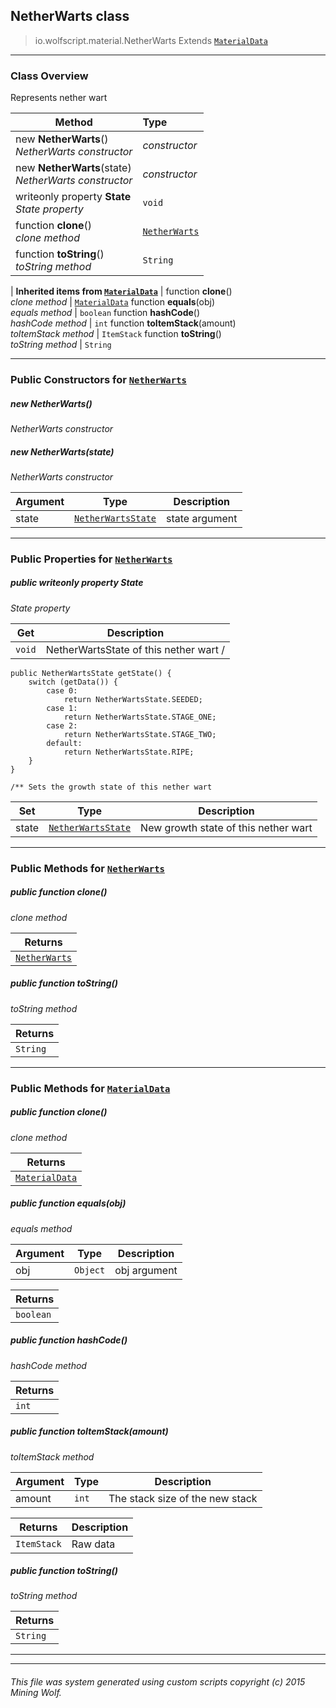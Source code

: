 ## NetherWarts __class__

>io.wolfscript.material.NetherWarts
>Extends [`MaterialData`](MaterialData.md)

---

### Class Overview

Represents nether wart

Method | Type   
--- | :--- 
new __NetherWarts__() <br> _NetherWarts constructor_ | _constructor_
new __NetherWarts__(state) <br> _NetherWarts constructor_ | _constructor_
 writeonly property __State__ <br> _State property_ | `void`
 function __clone__() <br> _clone method_ | [`NetherWarts`](NetherWarts.md)
 function __toString__() <br> _toString method_ | `String`
 |
__Inherited items from [`MaterialData`](MaterialData.md)__ |
 function __clone__() <br> _clone method_ | [`MaterialData`](MaterialData.md)
 function __equals__(obj) <br> _equals method_ | `boolean`
 function __hashCode__() <br> _hashCode method_ | `int`
 function __toItemStack__(amount) <br> _toItemStack method_ | `ItemStack`
 function __toString__() <br> _toString method_ | `String`





---

### Public Constructors for [`NetherWarts`](NetherWarts.md)

##### <a id='netherwarts'></a>new __NetherWarts__() 

_NetherWarts constructor_


##### <a id='netherwarts'></a>new __NetherWarts__(state) 

_NetherWarts constructor_

Argument | Type | Description  
--- | --- | --- 
state | [`NetherWartsState`](..\NetherWartsState.md) | state argument

---

### Public Properties for [`NetherWarts`](NetherWarts.md)

##### <a id='state'></a>public  writeonly property __State__

_State property_

Get | Description
--- | --- 
`void` | NetherWartsState of this nether wart /
    public NetherWartsState getState() {
        switch (getData()) {
            case 0:
                return NetherWartsState.SEEDED;
            case 1:
                return NetherWartsState.STAGE_ONE;
            case 2:
                return NetherWartsState.STAGE_TWO;
            default:
                return NetherWartsState.RIPE;
        }
    }

    /** Sets the growth state of this nether wart

Set | Type | Description  
--- | --- | --- 
state | [`NetherWartsState`](..\NetherWartsState.md) | New growth state of this nether wart


---

### Public Methods for [`NetherWarts`](NetherWarts.md)

##### <a id='clone'></a>public  function __clone__()

_clone method_

Returns | 
--- | 
[`NetherWarts`](NetherWarts.md) |


##### <a id='tostring'></a>public  function __toString__()

_toString method_

Returns | 
--- | 
`String` |


---

### Public Methods for [`MaterialData`](MaterialData.md)

##### <a id='clone'></a>public  function __clone__()

_clone method_

Returns | 
--- | 
[`MaterialData`](MaterialData.md) |


##### <a id='equals'></a>public  function __equals__(obj)

_equals method_

Argument | Type | Description  
--- | --- | --- 
obj | `Object` | obj argument

Returns | 
--- | 
`boolean` |


##### <a id='hashcode'></a>public  function __hashCode__()

_hashCode method_

Returns | 
--- | 
`int` |


##### <a id='toitemstack'></a>public  function __toItemStack__(amount)

_toItemStack method_

Argument | Type | Description  
--- | --- | --- 
amount | `int` | The stack size of the new stack

Returns | Description
--- | --- 
`ItemStack` | Raw data


##### <a id='tostring'></a>public  function __toString__()

_toString method_

Returns | 
--- | 
`String` |


---


---


###### This file was system generated using custom scripts copyright (c) 2015 Mining Wolf.
	

